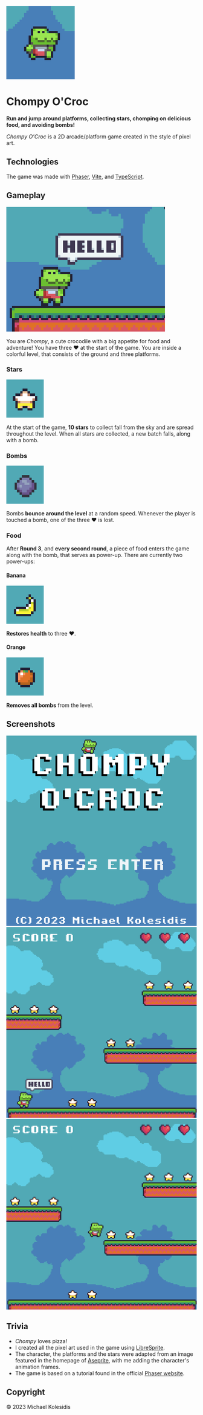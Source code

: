 ![Character](./screenshots/character.png)

# Chompy O'Croc

**Run and jump around platforms, collecting stars, chomping on delicious food, and avoiding bombs!**

_Chompy O'Croc_ is a 2D arcade/platform game created in the style of pixel art.

## Technologies

The game was made with [Phaser](https://phaser.io/), [Vite](https://vitejs.dev/), and [TypeScript](https://www.typescriptlang.org/).

## Gameplay

![Hello](./screenshots/hello.png)

You are _Chompy_, a cute crocodile with a big appetite for food and adventure! You have three ❤️ at the start of the game. You are inside a colorful level, that consists of the ground and three platforms.

### Stars

![Star](./screenshots/star.png)

At the start of the game, **10 stars** to collect fall from the sky and are spread throughout the level. When all stars are collected, a new batch falls, along with a bomb.

### Bombs

![Bomb](./screenshots/bomb.png)

Bombs **bounce around the level** at a random speed. Whenever the player is touched a bomb, one of the three ❤️ is lost.

### Food

After **Round 3**, and **every second round**, a piece of food enters the game along with the bomb, that serves as power-up. There are currently two power-ups:

#### Banana

![Banana](./screenshots/banana.png)

**Restores health** to three ❤️.

#### Orange

![Banana](./screenshots/orange.png)

**Removes all bombs** from the level.

## Screenshots

![1](./screenshots/screenshot-1.png)
![2](./screenshots/screenshot-2.png)
![3](./screenshots/screenshot-3.png)

## Trivia

- _Chompy_ loves pizza!
- I created all the pixel art used in the game using [LibreSprite](https://libresprite.github.io/#!/).
- The character, the platforms and the stars were adapted from an image featured in the homepage of [Aseprite](https://www.aseprite.org/), with me adding the character's animation frames.
- The game is based on a tutorial found in the official [Phaser website](https://phaser.io/tutorials/making-your-first-phaser-3-game).

## Copyright

© 2023 Michael Kolesidis
